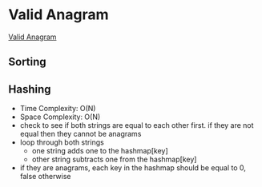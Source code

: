 # Valid Anagram

[Valid Anagram](https://leetcode.com/problems/valid-anagram/)

## Sorting


## Hashing

- Time Complexity: O(N)
- Space Complexity: O(N)
- check to see if both strings are equal to each other first. if they are not equal then they cannot be anagrams
- loop through both strings
    - one string adds one to the hashmap[key]
    - other string subtracts one from the hashmap[key]
- if they are anagrams, each key in the hashmap should be equal to 0, false otherwise
